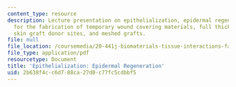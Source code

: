```yaml
---
content_type: resource
description: Lecture presentation on epithelialization, epidermal regeneration, biomaterials
  for the fabrication of temporary wound covering materials, full thickness burns,
  skin graft donor sites, and meshed grafts.
file: null
file_location: /coursemedia/20-441j-biomaterials-tissue-interactions-fall-2009/2b638f4cc6d788ca27d0c77fc5cdbbf5_MIT20_441JF09_lec17a_ms.pdf
file_type: application/pdf
resourcetype: Document
title: 'Epithelialization: Epidermal Regeneration'
uid: 2b638f4c-c6d7-88ca-27d0-c77fc5cdbbf5
---
```

